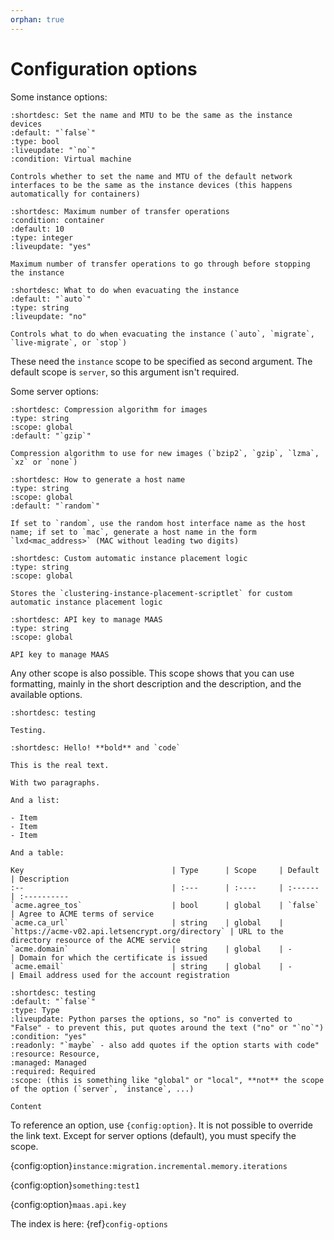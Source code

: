 ```yaml
---
orphan: true
---
```


# Configuration options

Some instance options:

```{config:option} agent.nic_config instance
:shortdesc: Set the name and MTU to be the same as the instance devices
:default: "`false`"
:type: bool
:liveupdate: "`no`"
:condition: Virtual machine

Controls whether to set the name and MTU of the default network interfaces to be the same as the instance devices (this happens automatically for containers)
```

```{config:option} migration.incremental.memory.iterations instance
:shortdesc: Maximum number of transfer operations
:condition: container
:default: 10
:type: integer
:liveupdate: "yes"

Maximum number of transfer operations to go through before stopping the instance
```

```{config:option} cluster.evacuate instance
:shortdesc: What to do when evacuating the instance
:default: "`auto`"
:type: string
:liveupdate: "no"

Controls what to do when evacuating the instance (`auto`, `migrate`, `live-migrate`, or `stop`)
```

These need the `instance` scope to be specified as second argument.
The default scope is `server`, so this argument isn't required.

Some server options:

```{config:option} backups.compression_algorithm server
:shortdesc: Compression algorithm for images
:type: string
:scope: global
:default: "`gzip`"

Compression algorithm to use for new images (`bzip2`, `gzip`, `lzma`, `xz` or `none`)
```

```{config:option} instances.nic.host_name
:shortdesc: How to generate a host name
:type: string
:scope: global
:default: "`random`"

If set to `random`, use the random host interface name as the host name; if set to `mac`, generate a host name in the form `lxd<mac_address>` (MAC without leading two digits)
```

```{config:option} instances.placement.scriptlet
:shortdesc: Custom automatic instance placement logic
:type: string
:scope: global

Stores the `clustering-instance-placement-scriptlet` for custom automatic instance placement logic
```

```{config:option} maas.api.key
:shortdesc: API key to manage MAAS
:type: string
:scope: global

API key to manage MAAS
```

Any other scope is also possible.
This scope shows that you can use formatting, mainly in the short description and the description, and the available options.

```{config:option} test1 something
:shortdesc: testing

Testing.
```

```{config:option} test2 something
:shortdesc: Hello! **bold** and `code`

This is the real text.

With two paragraphs.

And a list:

- Item
- Item
- Item

And a table:

Key                                 | Type      | Scope     | Default                                          | Description
:--                                 | :---      | :----     | :------                                          | :----------
`acme.agree_tos`                    | bool      | global    | `false`                                          | Agree to ACME terms of service
`acme.ca_url`                       | string    | global    | `https://acme-v02.api.letsencrypt.org/directory` | URL to the directory resource of the ACME service
`acme.domain`                       | string    | global    | -                                                | Domain for which the certificate is issued
`acme.email`                        | string    | global    | -                                                | Email address used for the account registration
```

```{config:option} test3 something
:shortdesc: testing
:default: "`false`"
:type: Type
:liveupdate: Python parses the options, so "no" is converted to "False" - to prevent this, put quotes around the text ("no" or "`no`")
:condition: "yes"
:readonly: "`maybe` - also add quotes if the option starts with code"
:resource: Resource,
:managed: Managed
:required: Required
:scope: (this is something like "global" or "local", **not** the scope of the option (`server`, `instance`, ...)

Content
```

To reference an option, use `{config:option}`.
It is not possible to override the link text.
Except for server options (default), you must specify the scope.

{config:option}`instance:migration.incremental.memory.iterations`

{config:option}`something:test1`

{config:option}`maas.api.key`

The index is here:
{ref}`config-options`
